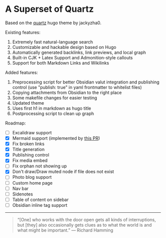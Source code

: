 # A Superset of Quartz

Based on the [quartz](https://github.com/jackyzha0/quartz) hugo theme by jackyzha0. 

Existing features:

1. Extremely fast natural-language search
2. Customizable and hackable design based on Hugo
3. Automatically generated backlinks, link previews, and local graph
4. Built-in CJK + Latex Support and Admonition-style callouts
5. Support for both Markdown Links and Wikilinks

Added features:

1. Preprocessing script for better Obsidian valut integration and publishing control (use "publish: true" in yaml frontmatter to whitelist files)
2. Copying attachments from Obsidian to the right place
3. Some makefile changes for easier testing
4. Updated theme
5. Uses first h1 in markdown as hugo title
6. Postprocessing script to clean up graph

Roadmap:

- [ ] Excalidraw support
- [x] Mermaid support (implemented by [this PR](https://github.com/jackyzha0/quartz/pull/244))
- [x] Fix broken links
- [x] Title generation
- [x] Publishing control
- [x] Fix media embed
- [ ] Fix orphan not showing up
- [x] Don't draw/Draw muted node if file does not exist
- [ ] Photo blog support
- [ ] Custom home page
- [ ] Nav bar
- [ ] Sidenotes
- [ ] Table of content on sidebar
- [ ] Obsidian inline tag support

---

> “[One] who works with the door open gets all kinds of interruptions, but [they] also occasionally gets clues as to what the world is and what might be important.” — Richard Hamming